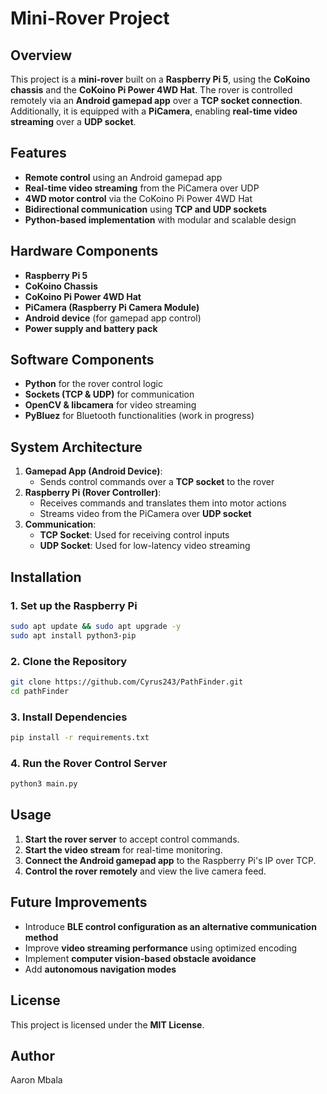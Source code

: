 # Mini-Rover Project

## Overview
This project is a **mini-rover** built on a **Raspberry Pi 5**, using the **CoKoino chassis** and the **CoKoino Pi Power 4WD Hat**. The rover is controlled remotely via an **Android gamepad app** over a **TCP socket connection**. Additionally, it is equipped with a **PiCamera**, enabling **real-time video streaming** over a **UDP socket**.

## Features
- **Remote control** using an Android gamepad app
- **Real-time video streaming** from the PiCamera over UDP
- **4WD motor control** via the CoKoino Pi Power 4WD Hat
- **Bidirectional communication** using **TCP and UDP sockets**
- **Python-based implementation** with modular and scalable design

## Hardware Components
- **Raspberry Pi 5**
- **CoKoino Chassis**
- **CoKoino Pi Power 4WD Hat**
- **PiCamera (Raspberry Pi Camera Module)**
- **Android device** (for gamepad app control)
- **Power supply and battery pack**

## Software Components
- **Python** for the rover control logic
- **Sockets (TCP & UDP)** for communication
- **OpenCV & libcamera** for video streaming
- **PyBluez** for Bluetooth functionalities (work in progress)

## System Architecture
1. **Gamepad App (Android Device)**:
   - Sends control commands over a **TCP socket** to the rover
2. **Raspberry Pi (Rover Controller)**:
   - Receives commands and translates them into motor actions
   - Streams video from the PiCamera over **UDP socket**
3. **Communication**:
   - **TCP Socket**: Used for receiving control inputs
   - **UDP Socket**: Used for low-latency video streaming

## Installation
### 1. Set up the Raspberry Pi
```sh
sudo apt update && sudo apt upgrade -y
sudo apt install python3-pip
```

### 2. Clone the Repository
```sh
git clone https://github.com/Cyrus243/PathFinder.git
cd pathFinder
```

### 3. Install Dependencies
```sh
pip install -r requirements.txt
```

### 4. Run the Rover Control Server
```sh
python3 main.py
```

## Usage
1. **Start the rover server** to accept control commands.
2. **Start the video stream** for real-time monitoring.
3. **Connect the Android gamepad app** to the Raspberry Pi's IP over TCP.
4. **Control the rover remotely** and view the live camera feed.

## Future Improvements
- Introduce **BLE control configuration as an alternative communication method**
- Improve **video streaming performance** using optimized encoding
- Implement **computer vision-based obstacle avoidance**
- Add **autonomous navigation modes**

## License
This project is licensed under the **MIT License**.

## Author
Aaron Mbala

